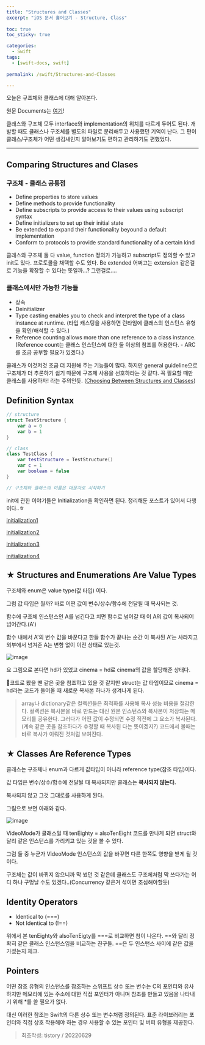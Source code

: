 ```yaml
---
title: "Structures and Classes"
excerpt: "iOS 문서 훑어보기 - Structure, Class"
  
toc: true
toc_sticky: true

categories:
  - Swift
tags:
  - [swift-docs, swift]
  
permalink: /swift/Structures-and-Classes

---
```

오늘은 구조체와 클래스에 대해 알아본다.

원문 Documents는 [여기](https://docs.swift.org/swift-book/LanguageGuide/ClassesAndStructures.html)!

클래스와 구조체 모두 interface와 implementation의 위치를 다르게 두어도 된다. 개발할 때도 클래스나 구조체를 별도의 파일로 분리해두고 사용했던 기억이 난다. 그 편이 클래스/구조체가 어떤 생김새인지 알아보기도 편하고 관리하기도 편했었다.

----

## Comparing Structures and Clases
### 구조체 - 클래스 공통점

- Define properties to store values
- Define methods to provide functionality
- Define subscripts to provide access to their values using subscript syntax
- Define initializers to set up their initial state
- Be extended to expand their functionality beyound a default implementation
- Conform to protocols to provide standard functionality of a certain kind

클래스와 구조체 둘 다 value, function 정의가 가능하고 subscript도 정의할 수 있고 init도 있다. 프로토콜을 채택할 수도 있다. Be extended 어쩌고는 extension 같은걸로 기능을 확장할 수 있다는 뜻일까...? 그런걸로....



### 클래스에서만 가능한 기능들

- 상속
- Deinitializer
- Type casting enables you to check and interpret the type of a class instance at runtime. (타입 캐스팅을 사용하면 런타임에 클래스의 인스턴스 유형을 확인/해석할 수 있다.)
- Reference counting allows more than one reference to a class instance. (Reference count는 클래스 인스턴스에 대한 둘 이상의 참조를 허용한다. - ARC를 조금 공부할 필요가 있겠다.)

클래스가 이것저것 조금 더 지원해 주는 기능들이 많다. 하지만 general guideline으로 구조체가 더 추론하기 쉽기 때문에 구조체 사용을 선호하라는 것 같다. 꼭 필요할 때만 클래스를 사용하자! 라는 주의인듯. ([Choosing Between Structures and Classes](https://developer.apple.com/documentation/swift/choosing-between-structures-and-classes))

## Definition Syntax

```swift
// structure
struct TestStructure {
    var a = 0
    var b = 1
}

// class
class TestClass {
    var testStructure = TestStructure()
    var c = 1
    var boolean = false
}

// 구조체와 클래스의 이름은 대문자로 시작하기
```

init에 관한 이야기들은 Initialization을 확인하면 된다. 정리해둔 포스트가 있어서 다행이다..ㅎ

[initialization1](https://choi-log-life.tistory.com/entry/iOS-Swift-initialization-1?category=1047722)

[initialization2](https://choi-log-life.tistory.com/entry/iOS-Swift-initialization-2?category=1047722)

[initialization3](https://choi-log-life.tistory.com/entry/iOS-Swift-initialization-3?category=1047722)

[initialization4](https://choi-log-life.tistory.com/entry/iOS-Swift-initialization-4?category=1047722)



## ★ Structures and Enumerations Are Value Types

구조체와 enum은 value type(값 타입) 이다.

그럼 값 타입은 뭘까? 바로 어떤 값이 변수/상수/함수에 전달될 때 복사되는 것.



함수에 구조체 인스턴스인 A를 넘긴다고 치면 함수로 넘어갈 때 이 A의 값이 복사되어 넘어간다.(A')

함수 내에서 A'의 변수 값을 바꾼다고 한들 함수가 끝나는 순간 이 복사된 A'는 사라지고 외부에서 넘겨준 A는 변함 없이 이전 상태로 있는것.

![image](https://user-images.githubusercontent.com/22000470/185429705-d522f9d1-a744-4b8c-a7fe-ebe91a387fbd.png)

요 그림으로 본다면 hd가 있었고 cinema = hd로 cinema의 값을 할당해준 상태다.

코드로 봤을 땐 같은 곳을 참조하고 있을 것 같지만 struct는 값 타입이므로 cinema = hd라는 코드가 들어올 때 새로운 복사본 하나가 생겨나게 된다.

> array나 dictionary같은 컬렉션들은 최적화를 사용해 복사 성능 비용을 절감한다. 컬렉션은 복사본을 바로 만드는 대신 원본 인스턴스와 복사본이 저장되는 메모리를 공유한다. 그러다가 어떤 값이 수정되면 수정 직전에 그 요소가 복사된다. (계속 같은 곳을 참조하다가 수정할 때 복사된 다는 뜻이겠지?) 코드에서 볼때는 바로 복사가 이뤄진 것처럼 보여진다.

## ★ Classes Are Reference Types
클래스는 구조체나 enum과 다르게 값타입이 아니라 reference type(참조 타입)이다.

값 타입은 변수/상수/함수에 전달될 때 복사되지만 클래스는 **복사되지 않는다.**

복사되지 않고 그것 그대로를 사용하게 된다.

그림으로 보면 아래와 같다.

![image](https://user-images.githubusercontent.com/22000470/185429899-381c1ba0-65f6-4f9f-a900-e4f7ba470441.png)

VideoMode가 클래스일 때 tenEighty = alsoTenEight 코드를 만나게 되면 struct와 달리 같은 인스턴스를 가리키고 있는 것을 볼 수 있다.

그럼 둘 중 누군가 VideoMode 인스턴스의 값을 바꾸면 다른 한쪽도 영향을 받게 될 것이다.

구조체는 값이 바뀌지 않으니까 막 썼던 것 같은데 클래스도 구조체처럼 막 쓰다가는 어디 하나 구멍날 수도 있겠다..(Concurrency 같은거 섞이면 조심해야할듯)

## Identity Operators

- Identical to (===)
- Not Identical to (!==)

위에서 본 tenEighty와 alsoTenEigty를 ===로 비교하면 참이 나온다.
==와 달리 정확히 같은 클래스 인스턴스임을 비교하는 친구들.
==은 두 인스턴스 사이에 같은 값을 가졌는지 체크.

## Pointers
어떤 참조 유형의 인스턴스를 참조하는 스위프트 상수 또는 변수는 C의 포인터와 유사하지만 메모리에 있는 주소에 대한 직접 포인터가 아니며 참조를 만들고 있음을 나타내기 위해 *를 쓸 필요가 없다.

대신 이러한 참조는 Swift의 다른 상수 또는 변수처럼 정의된다. 표준 라이브러리는 포인터와 직접 상호 작용해야 하는 경우 사용할 수 있는 포인터 및 버퍼 유형을 제공한다.

> 최초작성: tistory / 20220629
